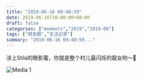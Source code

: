 ```yaml
---
title: "2019-06-16 09:48:59"
date: 2019-06-16T10:00:00+08:00
draft: false
categories: ["moments","2019","2019-06"]
tags: ["朋友圈","生活记录"]
summary: "2019-06-16 09:48:59..."
---
```


涂上Stila的眼影蜜，你就是整个村儿最闪烁的靓女哟～🤩

![Media 1](/Moments/photos/2019-06-16/201906160948590.jpg)

